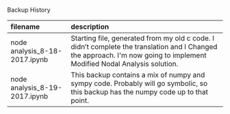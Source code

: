 Backup History

| filename | description |
|:---------|:------------|
| node analysis_8-18-2017.ipynb | Starting file, generated from my old c code.  I didn’t complete the translation and I Changed the  approach.  I'm now going to implement Modified Nodal Analysis solution. | 
| node analysis_8-19-2017.ipynb | This backup contains a mix of numpy and sympy code.  Probably will go symbolic, so this backup has the numpy code up to that point. | 
